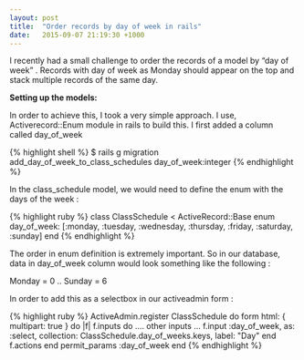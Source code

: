 ```yaml
---
layout: post
title:  "Order records by day of week in rails"
date:   2015-09-07 21:19:30 +1000
---
```

I recently had a small challenge to order the records of a model by “day of week” .  Records with day of week as Monday should appear on the top and stack multiple records of the same day.

**Setting up the models:**

In order to achieve this, I took a very simple approach. I use, Activerecord::Enum module in rails to build this. I first added a column called day_of_week

{% highlight shell %}
$ rails g migration add_day_of_week_to_class_schedules day_of_week:integer
{% endhighlight %}

In the class_schedule model, we would need to define the enum with the days of the week :

{% highlight ruby %}
class ClassSchedule < ActiveRecord::Base
 enum day_of_week: [:monday, :tuesday, :wednesday, :thursday, :friday, :saturday, :sunday]
end
{% endhighlight %}

The order in enum definition is extremely important. So in our database, data in day_of_week column would look something like the following :

Monday = 0 .. Sunday = 6

In order to add this as a selectbox in our activeadmin form :

{% highlight ruby %}
ActiveAdmin.register ClassSchedule do
  form html: { multipart: true } do |f|
    f.inputs do
     .... other inputs ...
      f.input :day_of_week, as: :select, collection: ClassSchedule.day_of_weeks.keys, label: "Day"
    end
   f.actions
  end
  permit_params  :day_of_week
end
{% endhighlight %}
